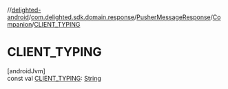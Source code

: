 //[delighted-android](../../../../index.md)/[com.delighted.sdk.domain.response](../../index.md)/[PusherMessageResponse](../index.md)/[Companion](index.md)/[CLIENT_TYPING](-c-l-i-e-n-t_-t-y-p-i-n-g.md)

# CLIENT_TYPING

[androidJvm]\
const val [CLIENT_TYPING](-c-l-i-e-n-t_-t-y-p-i-n-g.md): [String](https://kotlinlang.org/api/latest/jvm/stdlib/kotlin/-string/index.html)
